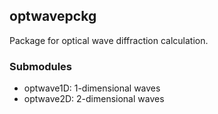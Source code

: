 ## optwavepckg

Package for optical wave diffraction calculation.

### Submodules

- optwave1D: 1-dimensional waves
- optwave2D: 2-dimensional waves